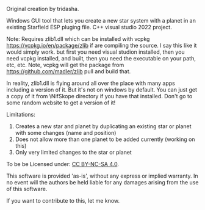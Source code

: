 Original creation by tridasha.

Windows GUI tool that lets you create a new star system with a planet in an existing Starfield ESP pluging file.
C++ visual studio 2022 project. 

Note: Requires zlib1.dll which can be installed with vcpkg https://vcpkg.io/en/package/zlib if are compiling the source. 
I say this like it would simply work. but first you need visual studion installed, then you need vcpkg installed, and built, 
then you need the executable on your path, etc, etc. Note, vcpkg will get the package from https://github.com/madler/zlib pull and build that. 

In reality, zlib1.dll is flying around all over the place with many apps including a version of it. But it's not on windows by default.
You can just get a copy of it from \NifSkope directory if you have that installed.  Don't go to some random website to get a version of it!

Limitations:
1. Creates a new star and planet by duplicating an existing star or planet with some changes (name and position)
2. Does not allow more than one planet to be added currently (working on this)
3. Only very limited changes to the star or planet

To be be Licensed under: [CC BY-NC-SA 4.0](https://pages.github.com/](https://creativecommons.org/licenses/by-nc-sa/4.0/)).

  This software is provided 'as-is', without any express or implied
  warranty.  In no event will the authors be held liable for any damages
  arising from the use of this software.

If you want to contribute to this, let me know.
